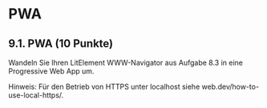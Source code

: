 # PWA

## 9.1. PWA (10 Punkte)
Wandeln Sie Ihren LitElement WWW-Navigator aus Aufgabe 8.3 in eine Progressive Web App um.

Hinweis: Für den Betrieb von HTTPS unter localhost siehe web.dev/how-to-use-local-https/.
```js

```